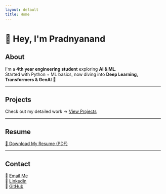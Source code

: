 ```yaml
---
layout: default
title: Home
---
```


# 👋 Hey, I'm Pradnyanand

## <a id="about"></a> About
I'm a **4th year engineering student** exploring **AI & ML**.  
Started with Python + ML basics, now diving into **Deep Learning, Transformers & GenAI** 🚀

---

## <a id="projects"></a> Projects
Check out my detailed work → [View Projects](/projects)

---

## <a id="resume"></a> Resume
<a href="./assets/pradnyanand_Resume.pdf" class="resume-link" download>📄 Download My Resume (PDF)</a>

---

## <a id="contact"></a> Contact
📧 [Email Me](mailto:Pradnyanand09@gmail.com)  
💼 [LinkedIn](https://www.linkedin.com/in/pradnyanand-bhadarge-741979257/)  
🐙 [GitHub](https://github.com/Pradnyanand09)
